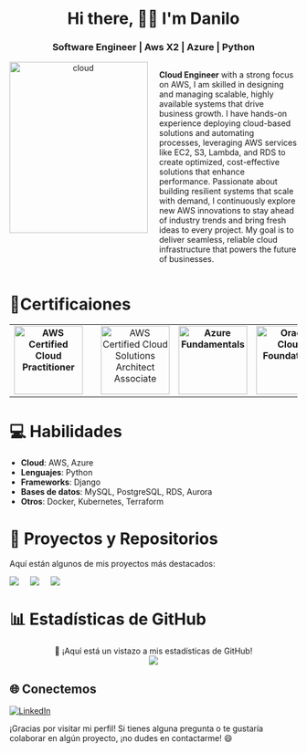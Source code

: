 <div align="center">
  <h1>Hi there, 🧑‍💻 I'm Danilo</h1>
</div>

<h3 align="center">Software Engineer | Aws X2 | Azure | Python</h3>
<div style="display: flex; gap: 20px;">
  <div style="flex: 1; text-align: center;">
    <img src="https://github.com/user-attachments/assets/bed42c64-38f3-4fc7-b97a-ff947028b9f2" alt="cloud" width="100%" height="300px">
  </div>

  <div style="flex: 1; text-align: left;">
    <p><strong>Cloud Engineer</strong> with a strong focus on AWS, I am skilled in designing and managing scalable, highly available systems that drive business growth. I have hands-on experience deploying cloud-based solutions and automating processes, leveraging AWS services like EC2, S3, Lambda, and RDS to create optimized, cost-effective solutions that enhance performance. Passionate about building resilient systems that scale with demand, I continuously explore new AWS innovations to stay ahead of industry trends and bring fresh ideas to every project. My goal is to deliver seamless, reliable cloud infrastructure that powers the future of businesses.</p>
  </div>
</div>
<div style:basecamp:></div>
 <h1>🌱Certificaiones</h1>
<table style="width: 100%; ">
  <tr>
   <td style="text-align: center; font-weight: bold; "> <img src="https://d1.awsstatic.com/certification/badges/AWS-Certified-Cloud-Practitioner_badge_150x150.17da917fbddc5383838d9f8209d2030c8d99f31e.png" width="120" alt="AWS Certified Cloud Practitioner"> <td>
    <td style="text-align: center;">
      <img src="https://d1.awsstatic.com/certification/badges/AWS-Certified-Solutions-Architect-Associate_badge_150x150.e359ae4a6d4d82c3e31d4f9104c8d389b56a2423.png" width="120" alt="AWS Certified Cloud Solutions Architect Associate">
    </td>
<td style="text-align: center; font-weight: bold;">  <img src="https://img-c.udemycdn.com/open-badges/v2/badge-class/1461449489/image193214236496861289.png" width="120" alt="Azure Fundamentals"></td> 
<td style="text-align: center; font-weight: bold;">    <img src="https://brm-workforce.oracle.com/pdf/certview/images/OCIF2023CA.png" width="120" alt="Oracle Cloud Foundations"></td> 
  </tr>

</table>

<h1>💻 Habilidades</h1>
<ul style="font-size: 14px; list-style-type: disc; padding-left: 20px;">
  <li><strong>Cloud</strong>: AWS, Azure</li>
  <li><strong>Lenguajes</strong>: Python</li>
  <li><strong>Frameworks</strong>: Django</li>
  <li><strong>Bases de datos</strong>: MySQL, PostgreSQL, RDS, Aurora</li>
  <li><strong>Otros</strong>: Docker, Kubernetes, Terraform</li>
</ul>





<h1>🔭 Proyectos y Repositorios</h1>

Aquí están algunos de mis proyectos más destacados:

<div style="display: flex; gap: 20px; align:center">
  <a href="https://github.com/Daniluss03/FastApiAndSQLserver">
  <img align="center" src="https://github-readme-stats.vercel.app/api/pin/?username=Daniluss03&repo=FastApiAndSQLserver&theme=shadow_green" />
</a>
<a href="https://github.com/Daniluss03/TokenWithDjangorestFramework">
  <img align="center" src="https://github-readme-stats.vercel.app/api/pin/?username=Daniluss03&repo=TokenWithDjangorestFramework&theme=shadow_green" />
</a>
<a href="https://github.com/Daniluss03/ConsumoApiReactjs">
  <img align="center" src="https://github-readme-stats.vercel.app/api/pin/?username=Daniluss03&repo=ConsumoApiReactjs&theme=shadow_green" />
</a>
</div>


<h1 >📊 Estadísticas de GitHub</h1> 


<div align="center">
💬 ¡Aquí está un vistazo a mis estadísticas de GitHub!
</div>
<div align="center">
<img src="https://github-readme-stats.vercel.app/api?username=Daniluss03&show_icons=true&hide_title=true&hide=prs&count_private=true&theme=shadow_green" />
</div>


## 🌐 Conectemos
<a href="https://www.linkedin.com/in/danilo-rincon-2a1bb9217" target="_blank">
  <img src="https://img.shields.io/badge/LinkedIn-Danilo%20Rinc%C3%B3n-blue?style=social&logo=linkedin" alt="LinkedIn"/>
</a>


¡Gracias por visitar mi perfil! Si tienes alguna pregunta o te gustaría colaborar en algún proyecto, ¡no dudes en contactarme! 😄
